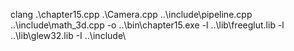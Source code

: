 clang .\chapter15.cpp .\Camera.cpp ..\include\pipeline.cpp ..\include\math_3d.cpp -o ..\bin\chapter15.exe -l ..\lib\freeglut.lib -l ..\lib\glew32.lib  -I ..\include\
